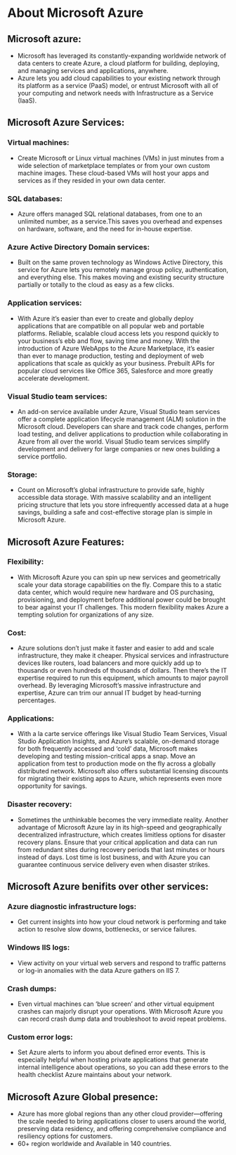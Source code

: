 # About Microsoft Azure

## Microsoft azure:
 - Microsoft has leveraged its constantly-expanding worldwide network of data centers to create Azure, a cloud platform for building, deploying, and managing services and applications, anywhere.
 - Azure lets you add cloud capabilities to your existing network through its platform as a service (PaaS) model, or entrust Microsoft with all of your computing and network needs with Infrastructure as a Service (IaaS).

## Microsoft Azure Services:

### Virtual machines:
  - Create Microsoft or Linux virtual machines (VMs) in just minutes from a wide selection of marketplace templates or from your own custom machine images. These cloud-based VMs will host your apps and services as if they resided in your own data center.

### SQL databases:
  - Azure offers managed SQL relational databases, from one to an unlimited number, as a service.This saves you overhead and expenses on hardware, software, and the need for in-house expertise.

### Azure Active Directory Domain services:
  - Built on the same proven technology as Windows Active Directory, this service for Azure lets you remotely manage group policy, authentication, and everything else. This makes moving and existing security structure partially or totally to the cloud as easy as a few clicks.

### Application services:
  - With Azure it’s easier than ever to create and globally deploy applications that are compatible on all popular web and portable platforms. Reliable, scalable cloud access lets you respond quickly to your business’s ebb and flow, saving time and money. With the introduction of Azure WebApps to the Azure Marketplace, it’s easier than ever to manage production, testing and deployment of web applications that scale as quickly as your business. Prebuilt APIs for popular cloud services like Office 365, Salesforce and more greatly accelerate development.

### Visual Studio team services:
  - An add-on service available under Azure, Visual Studio team services offer a complete application lifecycle management (ALM) solution in the Microsoft cloud. Developers can share and track code changes, perform load testing, and deliver applications to production while collaborating in Azure from all over the world. Visual Studio team services simplify development and delivery for large companies or new ones building a service portfolio.

### Storage:
  - Count on Microsoft’s global infrastructure to provide safe, highly accessible data storage. With massive scalability and an intelligent pricing structure that lets you store infrequently accessed data at a huge savings, building a safe and cost-effective storage plan is simple in Microsoft Azure.

## Microsoft Azure Features:

### Flexibility:
  - With Microsoft Azure you can spin up new services and geometrically scale your data storage capabilities on the fly. Compare this to a static data center, which would require new hardware and OS purchasing, provisioning, and deployment before additional power could be brought to bear against your IT challenges. This modern flexibility makes Azure a tempting solution for organizations of any size.

### Cost:
  - Azure solutions don’t just make it faster and easier to add and scale infrastructure, they make it cheaper. Physical services and infrastructure devices like routers, load balancers and more quickly add up to thousands or even hundreds of thousands of dollars. Then there’s the IT expertise required to run this equipment, which amounts to major payroll overhead. By leveraging Microsoft’s massive infrastructure and expertise, Azure can trim our annual IT budget by head-turning percentages.

### Applications:
  - With a la carte service offerings like Visual Studio Team Services, Visual Studio Application Insights, and Azure’s scalable, on-demand storage for both frequently accessed and ‘cold’ data, Microsoft makes developing and testing mission-critical apps a snap. Move an application from test to production mode on the fly across a globally distributed network. Microsoft also offers substantial licensing discounts for migrating their existing apps to Azure, which represents even more opportunity for savings.

### Disaster recovery:
  - Sometimes the unthinkable becomes the very immediate reality. Another advantage of Microsoft Azure lay in its high-speed and geographically decentralized infrastructure, which creates limitless options for disaster recovery plans. Ensure that your critical application and data can run from redundant sites during recovery periods that last minutes or hours instead of days. Lost time is lost business, and with Azure you can guarantee continuous service delivery even when disaster strikes.

## Microsoft Azure benifits over other services:

### Azure diagnostic infrastructure logs:
  - Get current insights into how your cloud network is performing and take action to resolve slow downs, bottlenecks, or service failures.

### Windows IIS logs:
  - View activity on your virtual web servers and respond to traffic patterns or log-in anomalies with the data Azure gathers on IIS 7.

### Crash dumps:
  - Even virtual machines can ‘blue screen’ and other virtual equipment crashes can majorly disrupt your operations. With Microsoft Azure you can record crash dump data and troubleshoot to avoid repeat problems.

### Custom error logs:
  - Set Azure alerts to inform you about defined error events. This is especially helpful when hosting private applications that generate internal intelligence about operations, so you can add these errors to the health checklist Azure maintains about your network.

## Microsoft Azure Global presence:
 - Azure has more global regions than any other cloud provider—offering the scale needed to bring applications closer to users around the world, preserving data residency, and offering comprehensive compliance and resiliency options for customers.
 - 60+ region worldwide and Available in 140 countries.
